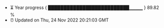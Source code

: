 - ⏳ Year progress { ██████████████████████████▁▁▁▁ } 89.82 %
- ⏰ Updated on Thu, 24 Nov 2022 20:21:03 GMT

